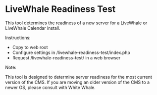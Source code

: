 # LiveWhale Readiness Test

This tool determines the readiness of a new server for a LiveWhale or LiveWhale Calendar install.

Instructions:

- Copy to web root
- Configure settings in /livewhale-readiness-test/index.php
- Request /livewhale-readiness-test/ in a web browser

Note:

This tool is designed to determine server readiness for the most current version of the CMS. If you are moving an older version of the CMS to a newer OS, please consult with White Whale.